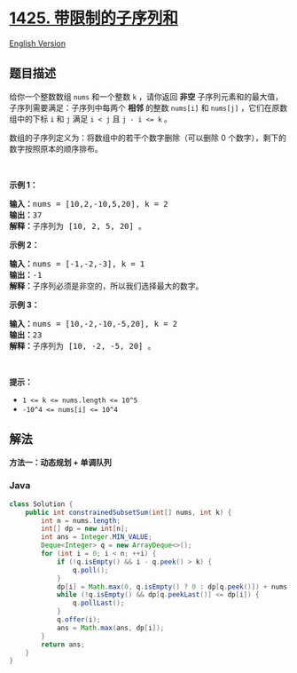 # [1425. 带限制的子序列和](https://leetcode.cn/problems/constrained-subsequence-sum)

[English Version](/solution/1400-1499/1425.Constrained%20Subsequence%20Sum/README_EN.md)

## 题目描述

<p>给你一个整数数组&nbsp;<code>nums</code>&nbsp;和一个整数&nbsp;<code>k</code>&nbsp;，请你返回 <strong>非空</strong>&nbsp;子序列元素和的最大值，子序列需要满足：子序列中每两个 <strong>相邻</strong>&nbsp;的整数&nbsp;<code>nums[i]</code>&nbsp;和&nbsp;<code>nums[j]</code>&nbsp;，它们在原数组中的下标&nbsp;<code>i</code>&nbsp;和&nbsp;<code>j</code>&nbsp;满足&nbsp;<code>i &lt; j</code>&nbsp;且 <code>j - i &lt;= k</code> 。</p>

<p>数组的子序列定义为：将数组中的若干个数字删除（可以删除 0 个数字），剩下的数字按照原本的顺序排布。</p>

<p>&nbsp;</p>

<p><strong>示例 1：</strong></p>

<pre><strong>输入：</strong>nums = [10,2,-10,5,20], k = 2
<strong>输出：</strong>37
<strong>解释：</strong>子序列为 [10, 2, 5, 20] 。
</pre>

<p><strong>示例 2：</strong></p>

<pre><strong>输入：</strong>nums = [-1,-2,-3], k = 1
<strong>输出：</strong>-1
<strong>解释：</strong>子序列必须是非空的，所以我们选择最大的数字。
</pre>

<p><strong>示例 3：</strong></p>

<pre><strong>输入：</strong>nums = [10,-2,-10,-5,20], k = 2
<strong>输出：</strong>23
<strong>解释：</strong>子序列为 [10, -2, -5, 20] 。
</pre>

<p>&nbsp;</p>

<p><strong>提示：</strong></p>

<ul>
	<li><code>1 &lt;= k &lt;= nums.length &lt;= 10^5</code></li>
	<li><code>-10^4&nbsp;&lt;= nums[i] &lt;= 10^4</code></li>
</ul>

## 解法

**方法一：动态规划 + 单调队列**

### **Java**

```java
class Solution {
    public int constrainedSubsetSum(int[] nums, int k) {
        int n = nums.length;
        int[] dp = new int[n];
        int ans = Integer.MIN_VALUE;
        Deque<Integer> q = new ArrayDeque<>();
        for (int i = 0; i < n; ++i) {
            if (!q.isEmpty() && i - q.peek() > k) {
                q.poll();
            }
            dp[i] = Math.max(0, q.isEmpty() ? 0 : dp[q.peek()]) + nums[i];
            while (!q.isEmpty() && dp[q.peekLast()] <= dp[i]) {
                q.pollLast();
            }
            q.offer(i);
            ans = Math.max(ans, dp[i]);
        }
        return ans;
    }
}
```
